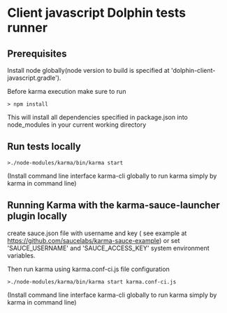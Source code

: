 Client javascript Dolphin tests runner 
======================================

Prerequisites
-------------
Install node globally(node version to build is specified at 'dolphin-client-javascript.gradle').

Before karma execution make sure to run

`> npm install`

This will install all dependencies specified in package.json into node_modules in your current working directory 

Run tests locally
----------------
 
`>./node-modules/karma/bin/karma start` 

 (Install command line interface karma-cli globally to run karma simply by karma in command line)
 
Running Karma with the karma-sauce-launcher plugin locally
----------------------------------------------------------
create sauce.json file with username and key ( see example at https://github.com/saucelabs/karma-sauce-example) 
or set 'SAUCE_USERNAME' and 'SAUCE_ACCESS_KEY' system environment variables.

Then run karma using karma.conf-ci.js file configuration


`>./node-modules/karma/bin/karma start karma.conf-ci.js`

(Install command line interface karma-cli globally to run karma simply by karma in command line)
